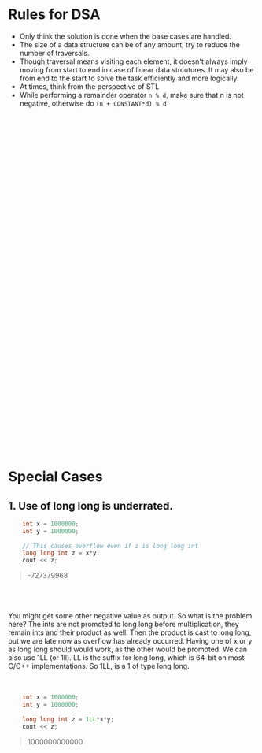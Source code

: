 <h1>Rules for DSA</h1>
<ul>
<li>Only think the solution is done when the base cases are handled. </li>
<li>The size of a data structure can be of any amount, try to reduce the number of traversals. </li>
<li>Though traversal means visiting each element, it doesn't always imply moving from start to end in case of linear data strcutures. It may also be from end to the start to solve the task efficiently and more logically.</li>

<li>At times, think from the perspective of STL</li>
<li>While performing a remainder operator <code>n % d</code>, make sure that n is not negative, otherwise do <code>(n + CONSTANT*d) % d</code> </li>
</ul>

<br><br><br><br><br><br><br><br><br><br><br><br><br><br><br><br><br><br><br><br>
<br><br><br><br><br><br><br><br><br><br><br><br><br><br><br><br><br><br><br><br>


<h1>Special Cases</h1>
<h2>1. Use of long long is underrated.</h2>

```cpp
    int x = 1000000;
    int y = 1000000;
  
    // This causes overflow even if z is long long int
    long long int z = x*y;
    cout << z;
```
<blockquote>-727379968</blockquote>

<br><br><br>
You might get some other negative value as output. So what is the problem here? The ints are not promoted to long long before multiplication, they remain ints and their product as well. Then the product is cast to long long, but we are late now as overflow has already occurred. Having one of x or y as long long should would work, as the other would be promoted. We can also use 1LL (or 1ll). LL is the suffix for long long, which is 64-bit on most C/C++ implementations. So 1LL, is a 1 of type long long.
<br><br><br>

```cpp
    int x = 1000000;
    int y = 1000000;
  
    long long int z = 1LL*x*y;
    cout << z;
```
<blockquote>1000000000000</blockquote>
